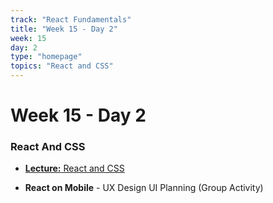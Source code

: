 ```yaml
---
track: "React Fundamentals"
title: "Week 15 - Day 2"
week: 15
day: 2
type: "homepage"
topics: "React and CSS"
---
```



# Week 15 - Day 2

### React And CSS

- [**Lecture:** React and CSS ](/react-fundamentals/week-15/day-2/lecture-materials/react-css)

- **React on Mobile** - UX Design UI Planning (Group Activity)
